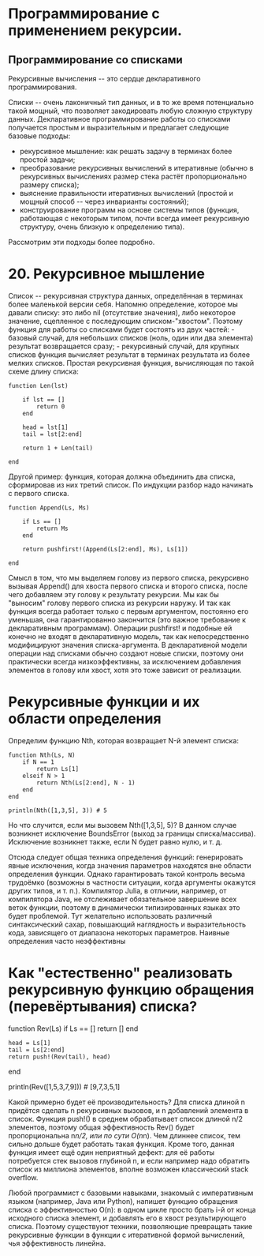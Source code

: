 # Программирование с применением рекурсии.
## Программирование со списками

Рекурсивные вычисления -- это сердце декларативного программирования.

Списки -- очень лаконичный тип данных, и в то же время потенциально такой мощный, что позволяет закодировать любую сложную структуру данных. Декларативное программирование работы со списками получается простым и выразительным и предлагает следующие базовые подходы:
- рекурсивное мышление: как решать задачу в терминах более простой задачи;
- преобразование рекурсивных вычислений в итеративные (обычно в рекурсивных вычислениях размер стека растёт пропорционально размеру списка);
- выяснение правильности итеративных вычислений (простой и мощный способ -- через инварианты состояний);
- конструирование программ на основе системы типов (функция, работающая с некоторым типом, почти всегда имеет рекурсивную структуру, очень близкую к определению типа).

Рассмотрим эти подходы более подробно.

# 20. Рекурсивное мышление 

Список -- рекурсивная структура данных, определённая в терминах более маленькой версии себя. Напомню определение, которое мы давали списку: это либо nil (отсутствие значения), либо некоторое значение, сцепленное с последующим списком-"хвостом".
Поэтому функция для работы со списками будет состоять из двух частей: - базовый случай, для небольших списков (ноль, один или два элемента) результат возвращается сразу; - рекурсивный случай, для крупных списков функция вычисляет результат в терминах результата из более мелких списков.
Простая рекурсивная функция, вычисляющая по такой схеме длину списка:
```
function Len(lst)

    if lst == []
        return 0
    end

    head = lst[1]
    tail = lst[2:end]

    return 1 + Len(tail)

end
```

Другой пример: функция, которая должна объединить два списка, сформировав из них третий список. По индукции разбор надо начинать с первого списка.
```
function Append(Ls, Ms)

    if Ls == []
        return Ms
    end

    return pushfirst!(Append(Ls[2:end], Ms), Ls[1])

end
```
Смысл в том, что мы выделяем голову из первого списка, рекурсивно вызывая Append() для хвоста первого списка и второго списка, после чего добавляем эту голову к результату рекурсии. Мы как бы "выносим" голову первого списка из рекурсии наружу. И так как функция всегда работает только с первым аргументом, постоянно его уменьшая, она гарантированно закончится (это важное требование к декларативным программам).
Операции pushfirst! и подобные ей конечно не входят в декларативную модель, так как непосредственно модифицируют значения списка-аргумента. В декларативной модели операции над списками обычно создают новые списки, поэтому они практически всегда низкоэффективны, за исключением добавления элементов в голову или хвост, хотя это тоже зависит от реализации.

# Рекурсивные функции и их области определения
Определим функцию Nth, которая возвращает N-й элемент списка:

```
function Nth(Ls, N)
    if N == 1
        return Ls[1]
    elseif N > 1
        return Nth(Ls[2:end], N - 1)
    end
end

println(Nth([1,3,5], 3)) # 5
```
Но что случится, если мы вызовем Nth([1,3,5], 5)? В данном случае возникнет исключение BoundsError (выход за границы списка/массива). Исключение возникнет также, если N будет равно нулю, и т. д.

Отсюда следует общая техника определения функций: генерировать явные исключения, когда значения параметров находятся вне области определения функции. Однако гарантировать такой контроль весьма трудоёмко (возможны в частности ситуации, когда аргументы окажутся других типов, и т. п.). Компилятор Julia, в отличии, например, от компилятора Java, не отслеживает обязательное завершение всех веток функции, поэтому в динамически типизированных языках это будет проблемой. Тут желательно использовать различный синтаксический сахар, повышающий наглядность и выразительность кода, зависящего от диапазона некоторых параметров.
Наивные определения часто неэффективны

# Как "естественно" реализовать рекурсивную функцию обращения (перевёртывания) списка?

function Rev(Ls)
    if Ls == []
        return []
    end

    head = Ls[1]
    tail = Ls[2:end]
    return push!(Rev(tail), head)
end

println(Rev([1,5,3,7,9])) # [9,7,3,5,1]

Какой примерно будет её производительность? Для списка длиной n придётся сделать n рекурсивных вызовов, и n добавлений элемента в список. Функция push!() в среднем обрабатывает список длиной n/2 элементов, поэтому общая эффективность Rev() будет пропорциональна n*n/2, или по сути O(n*n). Чем длиннее список, тем сильно дольше будет работать такая функция. Кроме того, данная функция имеет ещё один неприятный дефект: для её работы потребуется стек вызовов глубиной n, и если например надо обратить список из миллиона элементов, вполне возможен классический stack overflow.

Любой программист с базовыми навыками, знакомый с императивным языком (например, Java или Python), напишет функцию обращения списка с эффективностью O(n): в одном цикле просто брать i-й от конца исходного списка элемент, и добавлять его в хвост результирующего списка. Поэтому существуют техники, позволяющие превращать такие рекурсивные функции в функции с итеративной формой вычислений, чья эффективность линейна.

